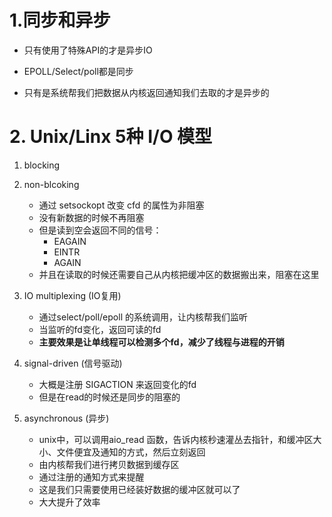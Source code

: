 # 1.同步和异步

- 只有使用了特殊API的才是异步IO

- EPOLL/Select/poll都是同步

- 只有是系统帮我们把数据从内核返回通知我们去取的才是异步的

# 2. Unix/Linx 5种 I/O 模型

1. blocking

2. non-blcoking
    - 通过 setsockopt 改变 cfd 的属性为非阻塞
    - 没有新数据的时候不再阻塞
    - 但是读到空会返回不同的信号：
        - EAGAIN
        - EINTR
        - AGAIN
    - 并且在读取的时候还需要自己从内核把缓冲区的数据搬出来，阻塞在这里


3. IO multiplexing  (IO复用)
    - 通过select/poll/epoll 的系统调用，让内核帮我们监听
    - 当监听的fd变化，返回可读的fd
    - __主要效果是让单线程可以检测多个fd，减少了线程与进程的开销__


4. signal-driven    (信号驱动)

    - 大概是注册 SIGACTION 来返回变化的fd
    - 但是在read的时候还是同步的阻塞的 

5. asynchronous     (异步)

    - unix中，可以调用aio_read 函数，告诉内核秒速灌丛去指针，和缓冲区大小、文件便宜及通知的方式，然后立刻返回
    - 由内核帮我们进行拷贝数据到缓存区
    - 通过注册的通知方式来提醒
    - 这是我们只需要使用已经装好数据的缓冲区就可以了
    - 大大提升了效率